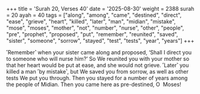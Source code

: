 +++
title = 'Surah 20, Verses 40'
date = '2025-08-30'
weight = 2388
surah = 20
ayah = 40
tags = ["along", "among", "came", "destined", "direct", "ease", "grieve", "heart", "killed", "later", "man", "midian", "mistake", "mose", "moses", "mother", "not", "number", "nurse", "other", "people", "pre", "prophet", "proposed", "put", "remember", "reunited", "saved", "sister", "someone", "sorrow", "stayed", "test", "tests", "year", "years"]
+++

˹Remember˺ when your sister came along and proposed, ‘Shall I direct you to someone who will nurse him?’ So We reunited you with your mother so that her heart would be put at ease, and she would not grieve. ˹Later˺ you killed a man ˹by mistake˺, but We saved you from sorrow, as well as other tests We put you through. Then you stayed for a number of years among the people of Midian. Then you came here as pre-destined, O  Moses!